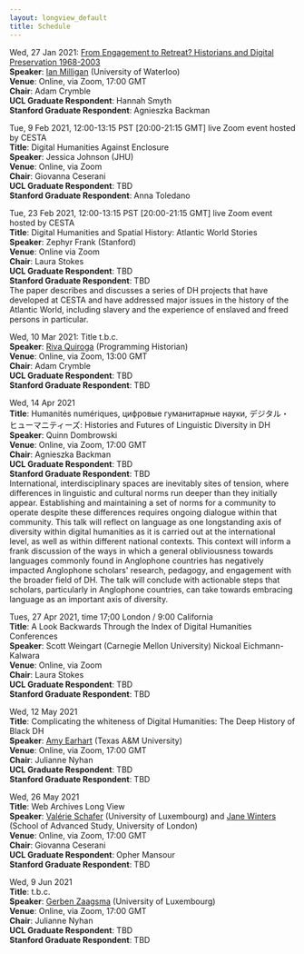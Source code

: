 ```yaml
---
layout: longview_default
title: Schedule
---
```


Wed, 27 Jan 2021: [From Engagement to Retreat? Historians and Digital Preservation 1968-2003](https://www.ucl.ac.uk/digital-humanities/events/2021/jan/ucldh-online-engagement-retreat-historians-and-digital-preservation-1968-2003)  
**Speaker**: [Ian Milligan](https://uwaterloo.ca/history/people-profiles/ian-milligan) (University of Waterloo)  
**Venue**: Online, via Zoom, 17:00 GMT  
**Chair**: Adam Crymble  
**UCL Graduate Respondent**: Hannah Smyth  
**Stanford Graduate Respondent**: Agnieszka Backman  

Tue, 9 Feb 2021, 12:00-13:15 PST [20:00-21:15 GMT] live Zoom event hosted by CESTA  
**Title**: Digital Humanities Against Enclosure  
**Speaker**: Jessica Johnson (JHU)  
**Venue**:  Online, via Zoom  
**Chair**: Giovanna Ceserani  
**UCL Graduate Respondent**: TBD  
**Stanford Graduate Respondent**: Anna Toledano  

Tue, 23 Feb 2021, 12:00-13:15 PST [20:00-21:15 GMT] live Zoom event hosted by CESTA  
**Title**: Digital Humanities and Spatial History: Atlantic World Stories  
**Speaker**: Zephyr Frank (Stanford)  
**Venue**:  Online via Zoom  
**Chair**: Laura Stokes  
**UCL Graduate Respondent**: TBD  
**Stanford Graduate Respondent**: TBD  
The paper describes and discusses a series of DH projects that have developed at CESTA and have addressed major issues in the history of the Atlantic World, including slavery and the experience of enslaved and freed persons in particular.  

Wed, 10 Mar 2021: Title t.b.c.  
**Speaker**: [Riva Quiroga](https://rivaquiroga.cl/proyectos/) (Programming Historian)  
**Venue**: Online, via Zoom, 13:00 GMT   
**Chair**: Adam Crymble   
**UCL Graduate Respondent**: TBD  
**Stanford Graduate Respondent**: TBD  

Wed, 14 Apr 2021   
**Title**: Humanités numériques, цифровые гуманитарные науки, デジタル・ヒューマニティーズ: Histories and Futures of Linguistic Diversity in DH  
**Speaker**: Quinn Dombrowski  
**Venue**: Online, via Zoom, 17:00 GMT   
**Chair**: Agnieszka Backman  
**UCL Graduate Respondent**: TBD  
**Stanford Graduate Respondent**: TBD  
International, interdisciplinary spaces are inevitably sites of tension, where differences in linguistic and cultural norms run deeper than they initially appear. Establishing and maintaining a set of norms for a community to operate despite these differences requires ongoing dialogue within that community. This talk will reflect on language as one longstanding axis of diversity within digital humanities as it is carried out at the international level, as well as within different national contexts. This context will inform a frank discussion of the ways in which a general obliviousness towards languages commonly found in Anglophone countries has negatively impacted Anglophone scholars' research, pedagogy, and engagement with the broader field of DH. The talk will conclude with actionable steps that scholars, particularly in Anglophone countries, can take towards embracing language as an important axis of diversity.  

Tues, 27 Apr 2021, time 17;00 London / 9:00 California  
**Title**: A Look Backwards Through the Index of Digital Humanities Conferences  
**Speaker**: Scott Weingart (Carnegie Mellon University) Nickoal Eichmann-Kalwara  
**Venue**:  Online, via Zoom  
**Chair**: Laura Stokes  
**UCL Graduate Respondent**: TBD  
**Stanford Graduate Respondent**: TBD  

Wed, 12 May 2021  
**Title**: Complicating the whiteness of Digital Humanities:  The Deep History of Black DH  
**Speaker**: [Amy Earhart](https://liberalarts.tamu.edu/english/profile/amy-earhart/) (Texas A&M University)  
**Venue**: Online, via Zoom, 17:00 GMT   
**Chair**: Julianne Nyhan  
**UCL Graduate Respondent**: TBD  
**Stanford Graduate Respondent**: TBD  

Wed, 26 May 2021  
**Title**: Web Archives Long View  
**Speaker**: [Valérie Schafer](https://www.c2dh.uni.lu/people/valerie-schafer) (University of Luxembourg) and [Jane Winters](https://research.sas.ac.uk/search/staff/126/professor-jane-winters/) (School of Advanced Study, University of London)  
**Venue**: Online, via Zoom, 17:00 GMT   
**Chair**: Giovanna Ceserani  
**UCL Graduate Respondent**: Opher Mansour  
**Stanford Graduate Respondent**: TBD  

Wed, 9 Jun 2021  
**Title**: t.b.c.  
**Speaker**: [Gerben Zaagsma](https://www.c2dh.uni.lu/people/gerben-zaagsma) (University of Luxembourg)  
**Venue**: Online, via Zoom, 17:00 GMT  
**Chair**: Julianne Nyhan  
**UCL Graduate Respondent**: TBD  
**Stanford Graduate Respondent**: TBD  
